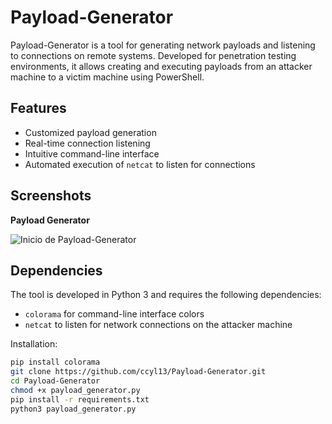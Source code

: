 # Payload-Generator

Payload-Generator is a tool for generating network payloads and listening to connections on remote systems. Developed for penetration testing environments, it allows creating and executing payloads from an attacker machine to a victim machine using PowerShell.

## Features

- Customized payload generation
- Real-time connection listening
- Intuitive command-line interface
- Automated execution of `netcat` to listen for connections

## Screenshots

**Payload Generator**

![Inicio de Payload-Generator](https://github.com/ccyl13/Payload-Generator/blob/main/Payload%20Generator.png?raw=true)


## Dependencies

The tool is developed in Python 3 and requires the following dependencies:
- `colorama` for command-line interface colors
- `netcat` to listen for network connections on the attacker machine

Installation:

```bash
pip install colorama
git clone https://github.com/ccyl13/Payload-Generator.git
cd Payload-Generator
chmod +x payload_generator.py
pip install -r requirements.txt
python3 payload_generator.py

